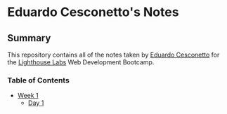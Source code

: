 # Eduardo Cesconetto's Notes
## Summary 
This repository contains all of the notes taken by [Eduardo Cesconetto](https://github.com/cesconettoedu) for the [Lighthouse Labs](https://www.lighthouselabs.ca/) Web Development Bootcamp.

### Table of Contents
* [Week 1](/Week_1)
  * [Day 1](/Week_1/Day_1)

